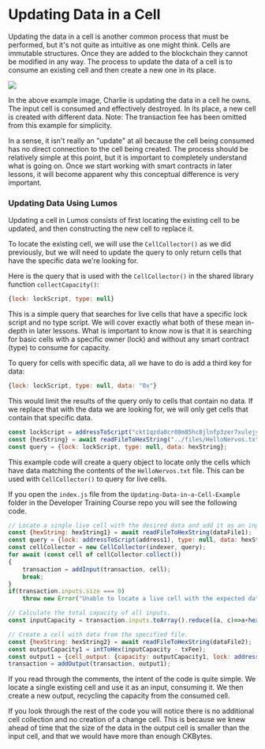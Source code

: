 # Updating Data in a Cell

Updating the data in a cell is another common process that must be performed, but it's not quite as intuitive as one might think. Cells are immutable structures. Once they are added to the blockchain they cannot be modified in any way. The process to update the data of a cell is to consume an existing cell and then create a new one in its place.

![](../.gitbook/assets/updating-cell-data-flow.png)

In the above example image, Charlie is updating the data in a cell he owns. The input cell is consumed and effectively destroyed. In its place, a new cell is created with different data. Note: The transaction fee has been omitted from this example for simplicity.

In a sense, it isn't really an "update" at all because the cell being consumed has no direct connection to the cell being created. The process should be relatively simple at this point, but it is important to completely understand what is going on. Once we start working with smart contracts in later lessons, it will become apparent why this conceptual difference is very important.

### Updating Data Using Lumos

Updating a cell in Lumos consists of first locating the existing cell to be updated, and then constructing the new cell to replace it.

To locate the existing cell, we will use the `CellCollector()` as we did previously, but we will need to update the query to only return cells that have the specific data we're looking for.

Here is the query that is used with the `CellCollector()` in the shared library function `collectCapacity()`:

```javascript
{lock: lockScript, type: null}
```

This is a simple query that searches for live cells that have a specific lock script and no type script. We will cover exactly what both of these mean in-depth in later lessons. What is important to know now is that it is searching for basic cells with a specific owner (lock) and without any smart contract (type) to consume for capacity.

To query for cells with specific data, all we have to do is add a third key for data:

```javascript
{lock: lockScript, type: null, data: "0x"}
```

This would limit the results of the query only to cells that contain no data. If we replace that with the data we are looking for, we will only get cells that contain that specific data.

```javascript
const lockScript = addressToScript("ckt1qzda0cr08m85hc8jlnfp3zer7xulejywt49kt2rr0vthywaa50xwsqwgx292hnvmn68xf779vmzrshpmm6epn4c0cgwga");
const {hexString} = await readFileToHexString("../files/HelloNervos.txt");
const query = {lock: lockScript, type: null, data: hexString};
```

This example code will create a query object to locate only the cells which have data matching the contents of the `HelloNervos.txt` file. This can be used with `CellCollector()` to query for live cells.

If you open the `index.js` file from the `Updating-Data-in-a-Cell-Example` folder in the Developer Training Course repo you will see the following code.

```javascript
// Locate a single live cell with the desired data and add it as an input.
const {hexString: hexString1} = await readFileToHexString(dataFile1);
const query = {lock: addressToScript(address1), type: null, data: hexString1};
const cellCollector = new CellCollector(indexer, query);
for await (const cell of cellCollector.collect())
{
	transaction = addInput(transaction, cell);
	break;
}
if(transaction.inputs.size === 0)
	throw new Error("Unable to locate a live cell with the expected data.");

// Calculate the total capacity of all inputs.
const inputCapacity = transaction.inputs.toArray().reduce((a, c)=>a+hexToInt(c.cell_output.capacity), 0n);

// Create a cell with data from the specified file.
const {hexString: hexString2} = await readFileToHexString(dataFile2);
const outputCapacity1 = intToHex(inputCapacity - txFee);
const output1 = {cell_output: {capacity: outputCapacity1, lock: addressToScript(address1), type: null}, data: hexString2};
transaction = addOutput(transaction, output1);
```

&#x20;If you read through the comments, the intent of the code is quite simple. We locate a single existing cell and use it as an input, consuming it. We then create a new output, recycling the capacity from the consumed cell.

If you look through the rest of the code you will notice there is no additional cell collection and no creation of a change cell. This is because we knew ahead of time that the size of the data in the output cell is smaller than the input cell, and that we would have more than enough CKBytes.
